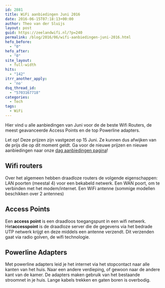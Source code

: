 ```yaml
---
id: 2881
title: WiFi aanbiedingen Juni 2016
date: 2016-06-15T07:18:13+00:00
author: Theo van der Sluijs
layout: post
guid: https://zeelandwifi.nl/?p=240
permalink: /blog/2016/06/wifi-aanbiedingen-juni-2016.html
hefo_before:
  - "0"
hefo_after:
  - "0"
site_layout:
  - full-width
hits:
  - "142"
itrr_another_apply:
  - 'no'
dsq_thread_id:
  - "5703167718"
categories:
  - Tech
tags:
  - WiFi
---
```

Hier vind u alle aanbiedingen van Juni voor de de beste Wifi Routers, de meest geavanceerde Access Points en de top Powerline adapters.

Let op! Deze prijzen zijn vastgezet op 15 Juni. Ze kunnen dus afwijken van de prijs die op dit moment geldt. Ga voor de nieuwe prijzen en nieuwe aanbiedingen naar onze [dag aanbiedingen pagina](https://zeelandwifi.nl/dag-aanbiedingen-wifi/)!

## Wifi routers

Over het algemeen hebben draadloze routers de volgende eigenschappen: LAN poorten (meestal 4) voor een bekabeld netwerk. Een WAN poort, om te verbinden met het modem/internet. Een WiFi antenne (sommige modellen beschikken over 2 antennes)
  

## Access Points

Een **access point** is een draadloos toegangspunt in een wifi netwerk. Het**accesspoint** is de draadloze server die de gegevens via het bedrade UTP netwerk krijgt en deze middels een antenne verzendt. Dit verzenden gaat via radio golven, de wifi technologie.
  

## Powerline Adapters

Met powerline adapters leid je het internet via het stopcontact naar alle kanten van het huis. Naar een andere verdieping, of gewoon naar de andere kant van de kamer. De adapters maken gebruik van het bestaande stroomnet in je huis. Lange kabels trekken en gaten boren is overbodig.
